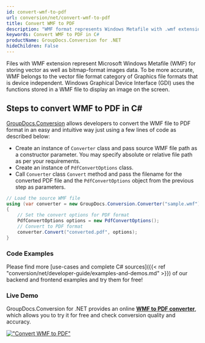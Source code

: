 ```yaml
---
id: convert-wmf-to-pdf
url: conversion/net/convert-wmf-to-pdf
title: Convert WMF to PDF
description: "WMF format represents Windows Metafile with .wmf extension. Learn how to convert WMF to PDF file programmatically in C# language using GroupDocs.Conversion for .NET library."
keywords: Convert WMF to PDF in C#
productName: GroupDocs.Conversion for .NET
hideChildren: False
---
```


Files with WMF extension represent Microsoft Windows Metafile (WMF) for storing vector as well as bitmap-format images data. To be more accurate, WMF belongs to the vector file format category of Graphics file formats that is device independent. Windows Graphical Device Interface (GDI) uses the functions stored in a WMF file to display an image on the screen.

## Steps to convert WMF to PDF in C#

[GroupDocs.Conversion](https://products.groupdocs.com/conversion/net) allows developers to convert the WMF file to PDF format in an easy and intuitive way just using a few lines of code as described below:

* Create an instance of `Converter` class and pass source WMF file path as a constructor parameter. You may specify absolute or relative file path as per your requirements. 
* Create an instance of `PdfConvertOptions` class.
* Call `Converter` class `Convert` method and pass the filename for the converted PDF file and the `PdfConvertOptions` object from the previous step as parameters.

```csharp
// Load the source WMF file
using (var converter = new GroupDocs.Conversion.Converter("sample.wmf"))
{
    // Set the convert options for PDF format
    PdfConvertOptions options = new PdfConvertOptions();
    // Convert to PDF format
    converter.Convert("converted.pdf", options);
}
```

### Code Examples

Please find more [use-cases and complete C# sources]({{< ref "conversion/net/developer-guide/examples-and-demos.md" >}}) of our backend and frontend examples and try them for free!

### Live Demo

GroupDocs.Conversion for .NET provides an online [**WMF to PDF converter**](https://products.groupdocs.app/conversion/wmf-to-pdf), which allows you to try it for free and check conversion quality and accuracy.

[!["Convert WMF to PDF"](conversion/net/images/convert-wmf-to-pdf.png)](https://products.groupdocs.app/conversion/wmf-to-pdf)